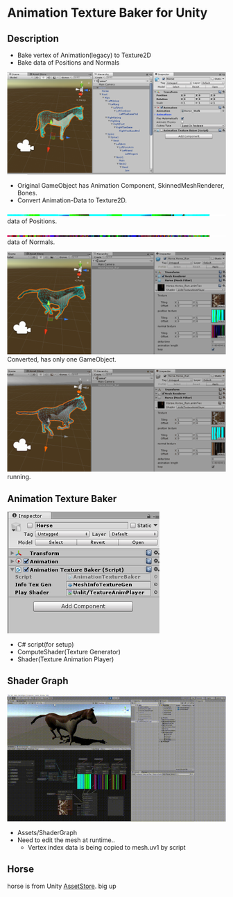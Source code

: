 # Animation Texture Baker for Unity

## Description

- Bake vertex of Animation(legacy) to Texture2D
- Bake data of Positions and Normals

![](imgs/original.png)

- Original GameObject has Animation Component, SkinnedMeshRenderer, Bones.
- Convert Animation-Data to Texture2D.

![](imgs/positionsTex.png)
data of Positions.

![](imgs/normalsTex.png)
data of Normals.

![](imgs/converted.png)
Converted, has only one GameObject.

![](imgs/animated.gif)
running.

## Animation Texture Baker

![](imgs/baker.png)

- C\# script(for setup)
- ComputeShader(Texture Generator)
- Shader(Texture Animation Player)

## Shader Graph

![](imgs/umaGraph.gif)

- Assets/ShaderGraph
- Need to edit the mesh at runtime..
  - Vertex index data is being copied to mesh.uv1 by script

## Horse

horse is from Unity [AssetStore](https://www.assetstore.unity3d.com/jp/#!/content/16687). big up
